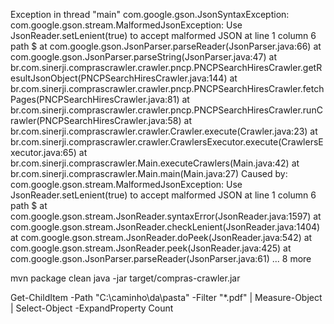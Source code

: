 Exception in thread "main" com.google.gson.JsonSyntaxException: com.google.gson.stream.MalformedJsonException: Use JsonReader.setLenient(true) to accept malformed JSON at line 1 column 6 path $
        at com.google.gson.JsonParser.parseReader(JsonParser.java:66)
        at com.google.gson.JsonParser.parseString(JsonParser.java:47)
        at br.com.sinerji.comprascrawler.crawler.pncp.PNCPSearchHiresCrawler.getResultJsonObject(PNCPSearchHiresCrawler.java:144)
        at br.com.sinerji.comprascrawler.crawler.pncp.PNCPSearchHiresCrawler.fetchPages(PNCPSearchHiresCrawler.java:81)
        at br.com.sinerji.comprascrawler.crawler.pncp.PNCPSearchHiresCrawler.runCrawler(PNCPSearchHiresCrawler.java:58)
        at br.com.sinerji.comprascrawler.crawler.Crawler.execute(Crawler.java:23)
        at br.com.sinerji.comprascrawler.crawler.CrawlersExecutor.execute(CrawlersExecutor.java:65)
        at br.com.sinerji.comprascrawler.Main.executeCrawlers(Main.java:42)
        at br.com.sinerji.comprascrawler.Main.main(Main.java:27)
Caused by: com.google.gson.stream.MalformedJsonException: Use JsonReader.setLenient(true) to accept malformed JSON at line 1 column 6 path $
        at com.google.gson.stream.JsonReader.syntaxError(JsonReader.java:1597)
        at com.google.gson.stream.JsonReader.checkLenient(JsonReader.java:1404)
        at com.google.gson.stream.JsonReader.doPeek(JsonReader.java:542)
        at com.google.gson.stream.JsonReader.peek(JsonReader.java:425)
        at com.google.gson.JsonParser.parseReader(JsonParser.java:61)
        ... 8 more

mvn package clean
java -jar target/compras-crawler.jar


Get-ChildItem -Path "C:\caminho\da\pasta" -Filter "*.pdf" | Measure-Object | Select-Object -ExpandProperty Count
